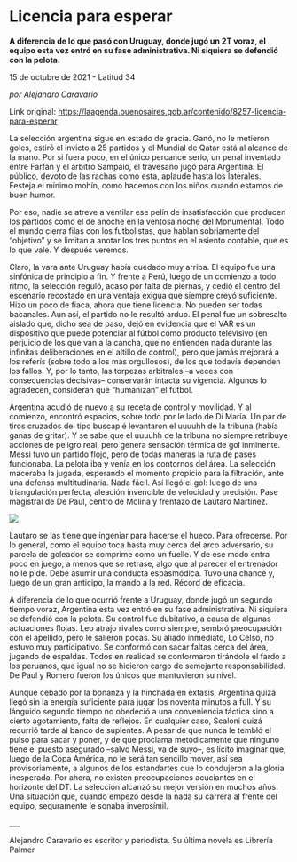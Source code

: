# Licencia para esperar

**A diferencia de lo que pasó con Uruguay, donde jugó un 2T voraz, el equipo esta vez entró en su fase administrativa. Ni siquiera se defendió con la pelota.**

15 de octubre de 2021 - Latitud 34

_por Alejandro Caravario_

Link original: https://laagenda.buenosaires.gob.ar/contenido/8257-licencia-para-esperar



La selección argentina sigue en estado de gracia. Ganó, no le metieron goles, estiró el invicto a 25 partidos y el Mundial de Qatar está al alcance de la mano. Por si fuera poco, en el único percance serio, un penal inventado entre Farfán y el árbitro Sampaio, el travesaño jugó para Argentina. El público, devoto de las rachas como esta, aplaude hasta los laterales. Festeja el mínimo mohín, como hacemos con los niños cuando estamos de buen humor.




Por eso, nadie se atreve a ventilar ese pelín de insatisfacción que producen los partidos como el de anoche en la ventosa noche del Monumental. Todo el mundo cierra filas con los futbolistas, que hablan sobriamente del “objetivo” y se limitan a anotar los tres puntos en el asiento contable, que es lo que vale. Y después veremos.




Claro, la vara ante Uruguay había quedado muy arriba. El equipo fue una sinfónica de principio a fin. Y frente a Perú, luego de un comienzo a todo ritmo, la selección reguló, acaso por falta de piernas, y cedió el centro del escenario recostado en una ventaja exigua que siempre creyó suficiente. Hizo un poco de fiaca, ahora que tiene licencia. No pueden ser todas bacanales. Aun así, el partido no le resultó arduo. El penal fue un sobresalto aislado que, dicho sea de paso, dejó en evidencia que el VAR es un dispositivo que puede potenciar al fútbol como producto televisivo (en perjuicio de los que van a la cancha, que no entienden nada durante las infinitas deliberaciones en el altillo de control), pero que jamás mejorará a los referís (sobre todo a los más orgullosos), de los que todavía dependen los fallos. Y, por lo tanto, las torpezas arbitrales –a veces con consecuencias decisivas– conservarán intacta su vigencia. Algunos lo agradecen, consideran que “humanizan” el fútbol.




Argentina acudió de nuevo a su receta de control y movilidad. Y al comienzo, encontró espacios, sobre todo por le lado de Di María. Un par de tiros cruzados del tipo buscapié levantaron el uuuuhh de la tribuna (había ganas de gritar). Y se sabe que el uuuuhh de la tribuna no siempre retribuye acciones de peligro real, pero genera sensación térmica de gol inminente. Messi tuvo un partido flojo, pero de todas maneras la ruta de pases funcionaba. La pelota iba y venía en los contornos del área. La selección maceraba la jugada, esperando el momento propicio para la filtración, ante una defensa multitudinaria. Nada fácil. Así llegó el gol: luego de una triangulación perfecta, aleación invencible de velocidad y precisión. Pase magistral de De Paul, centro de Molina y frentazo de Lautaro Martínez.




[![](https://img.youtube.com/vi/WW4IIbNeMjM/0.jpg)](https://www.youtube.com/watch?v=WW4IIbNeMjM)




Lautaro se las tiene que ingeniar para hacerse el hueco. Para ofrecerse. Por lo general, como el equipo toca hasta muy cerca del arco adversario, su parcela de goleador se comprime como un fuelle. Y de ese modo entra poco en juego, a menos que se retrase, algo que al parecer el entrenador no le pide. Debe asumir una conducta espasmódica. Tuvo una chance y, luego de un gran anticipo, la mando a la red. Récord de eficacia.




A diferencia de lo que ocurrió frente a Uruguay, donde jugó un segundo tiempo voraz, Argentina esta vez entró en su fase administrativa. Ni siquiera se defendió con la pelota. Su control fue dubitativo, a causa de algunas actuaciones flojas. Leo atrajo rivales como siempre, sembró preocupación con el apellido, pero le salieron pocas. Su aliado inmediato, Lo Celso, no estuvo muy participativo. Se conformó con sacar faltas cerca del área, jugando de espaldas. Todos en realidad se conformaron tirándole el fardo a los peruanos, que igual no se hicieron cargo de semejante responsabilidad. De Paul y Romero fueron los únicos que mantuvieron su nivel.




Aunque cebado por la bonanza y la hinchada en éxtasis, Argentina quizá llegó sin la energía suficiente para jugar los noventa minutos a full. Y su lánguido segundo tiempo no obedeció a una conveniencia táctica sino a cierto agotamiento, falta de reflejos. En cualquier caso, Scaloni quizá recurrió tarde al banco de suplentes. A pesar de que nunca le tembló el pulso para sacar y poner, y de que proclama metódicamente que ninguno tiene el puesto asegurado –salvo Messi, va de suyo–, es lícito imaginar que, luego de la Copa América, no le será tan sencillo mover, así sea provisoriamente, a algunos de los estandartes que lo condujeron a la gloria inesperada. Por ahora, no existen preocupaciones acuciantes en el horizonte del DT. La selección alcanzó su mejor versión en muchos años. Una situación que, cuando empezó desde la nada su carrera al frente del equipo, seguramente le sonaba inverosímil.




\_\_\_




Alejandro Caravario es escritor y periodista. Su última novela es Librería Palmer



